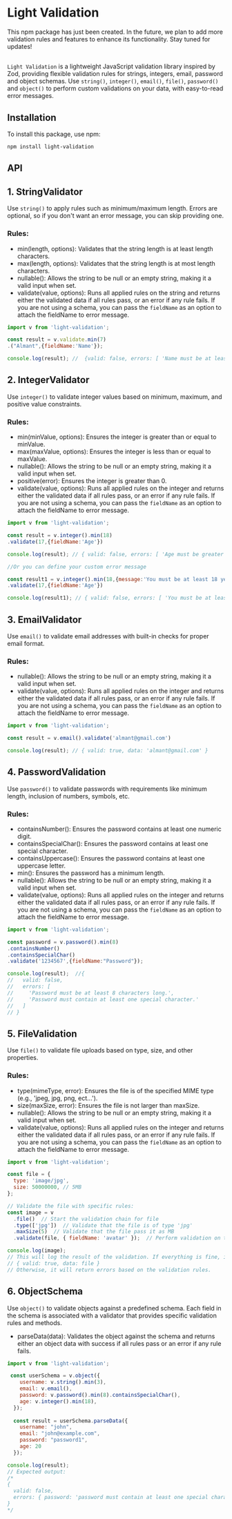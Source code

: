 # Light Validation

This npm package has just been created. In the future, we plan to add more validation rules and features to enhance its functionality. Stay tuned for updates!

##

`Light Validation` is a lightweight JavaScript validation library inspired by Zod, providing flexible validation rules for strings, integers, email, password and object schemas. Use `string()`, `integer()`, `email()`, `file()`, `password()` and `object()` to perform custom validations on your data, with easy-to-read error messages.

## Installation

To install this package, use npm:

```bash
npm install light-validation
```
## API

## 1. StringValidator

Use `string()` to apply rules such as minimum/maximum length. Errors are optional, so if you don't want an error message, you can skip providing one.
### Rules:

- min(length, options): Validates that the string length is at least length characters.
- max(length, options): Validates that the string length is at most length characters.
- nullable(): Allows the string to be null or an empty string, making it a valid input when set.
- validate(value, options): Runs all applied rules on the string and returns either the validated data if all rules pass, or an error if any rule fails. If you are not using a schema, you can pass the `fieldName` as an option to attach the fieldName to error message.

```javascript
import v from 'light-validation';

const result = v.validate.min(7)
.("Almant",{fieldName:'Name'});

console.log(result); //  {valid: false, errors: [ 'Name must be at least 5 characters long.' ]}

```

## 2. IntegerValidator

Use `integer()` to validate integer values based on minimum, maximum, and positive value constraints.
### Rules:

- min(minValue, options): Ensures the integer is greater than or equal to minValue.
- max(maxValue, options): Ensures the integer is less than or equal to maxValue.
- nullable(): Allows the string to be null or an empty string, making it a valid input when set.
- positive(error): Ensures the integer is greater than 0.
- validate(value, options): Runs all applied rules on the integer and returns either the validated data if all rules pass, or an error if any rule fails. If you are not using a schema, you can pass the `fieldName` as an option to attach the fieldName to error message.

```javascript
import v from 'light-validation';

const result = v.integer().min(18)
.validate(17,{fieldName:'Age'})

console.log(result); // { valid: false, errors: [ 'Age must be greater than or equal to 18' ] }

//Or you can define your custom error message

const result1 = v.integer().min(18,{message:'You must be at least 18 years old'})
.validate(17,{fieldName:'Age'})

console.log(result1); // { valid: false, errors: [ 'You must be at least 18 years old' ] }
```

## 3. EmailValidator

Use `email()` to validate email addresses with built-in checks for proper email format.
### Rules:

- nullable(): Allows the string to be null or an empty string, making it a valid input when set.
- validate(value, options): Runs all applied rules on the integer and returns either the validated data if all rules pass, or an error if any rule fails. If you are not using a schema, you can pass the `fieldName` as an option to attach the fieldName to error message.

```javascript
import v from 'light-validation';

const result = v.email().validate('almant@gmail.com')

console.log(result); // { valid: true, data: 'almant@gmail.com' }
```

## 4. PasswordValidation

Use `password()` to validate passwords with requirements like minimum length, inclusion of numbers, symbols, etc.
### Rules:

- containsNumber(): Ensures the password contains at least one numeric digit.
- containsSpecialChar(): Ensures the password contains at least one special character.
- containsUppercase(): Ensures the password contains at least one uppercase letter.
- min(): Ensures the password has a minimum length.
- nullable(): Allows the string to be null or an empty string, making it a valid input when set.
- validate(value, options): Runs all applied rules on the integer and returns either the validated data if all rules pass, or an error if any rule fails. If you are not using a schema, you can pass the `fieldName` as an option to attach the fieldName to error message.

```javascript
import v from 'light-validation';

const password = v.password().min(8)
.containsNumber()
.containsSpecialChar()
.validate('1234567',{fieldName:"Password"});

console.log(result);  //{
//   valid: false,
//   errors: [
//     'Password must be at least 8 characters long.',
//     'Password must contain at least one special character.'
//   ]
// }
```

## 5. FileValidation

Use `file()` to validate file uploads based on type, size, and other properties.
### Rules:

- type(mimeType, error): Ensures the file is of the specified MIME type (e.g., 'jpeg, jpg, png, ect...').
- size(maxSize, error): Ensures the file is not larger than maxSize.
- nullable(): Allows the string to be null or an empty string, making it a valid input when set.
- validate(value, options): Runs all applied rules on the integer and returns either the validated data if all rules pass, or an error if any rule fails. If you are not using a schema, you can pass the `fieldName` as an option to attach the fieldName to error message.

```javascript
import v from 'light-validation';

const file = {
  type: 'image/jpg',
  size: 50000000, // 5MB
};

// Validate the file with specific rules:
const image = v
  .file()  // Start the validation chain for file
  .type(['jpg'])  // Validate that the file is of type 'jpg'
  .maxSize(5)  // Validate that the file pass it as MB
  .validate(file, { fieldName: 'avatar' });  // Perform validation on the 'file' object with custom field name 'avatar'

console.log(image); 
// This will log the result of the validation. If everything is fine, it will return:
// { valid: true, data: file }
// Otherwise, it will return errors based on the validation rules.
```

## 6. ObjectSchema

Use `object()` to validate objects against a predefined schema. Each field in the schema is associated with a validator that provides specific validation rules and methods.

- parseData(data): Validates the object against the schema and returns either an object data with success if all rules pass or an error if any rule fails.


```javascript
import v from 'light-validation';

 const userSchema = v.object({
    username: v.string().min(3),
    email: v.email(),
    password: v.password().min(8).containsSpecialChar(),
    age: v.integer().min(18),
  });
  
  const result = userSchema.parseData({
    username: "john",
    email: "john@example.com",
    password: "password1",
    age: 20
  });

console.log(result); 
// Expected output:
/*
{
  valid: false,
  errors: { password: 'password must contain at least one special character.' }
}
*/
```